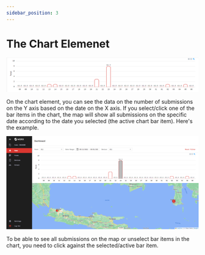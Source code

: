 ```yaml
---
sidebar_position: 3
---
```


# The Chart Elemenet

![](/img/screenshots/website-application-usage/home-page/the-chart-element/the-chart-element-1.png)

On the chart element, you can see the data on the number of submissions on the Y axis based on the date on the X axis. If you select/click one of the bar items in the chart, the map will show all submissions on the specific date according to the date you selected (the active chart bar item). Here's the example.

![](/img/screenshots/website-application-usage/home-page/the-chart-element/the-chart-element-2.png)

To be able to see all submissions on the map or unselect bar items in the chart, you need to click against the selected/active bar item.